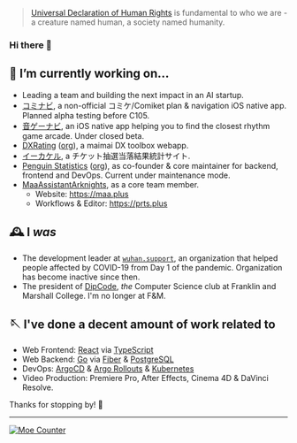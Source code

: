 > [Universal Declaration of Human Rights](https://www.un.org/en/about-us/universal-declaration-of-human-rights) is fundamental to who we are - a creature named human, a society named humanity.

### Hi there 👋

<!--

  > Ola! Glad you've reached here! I want to make friends
  > who is like you that loves exploring! Why not go
  > follow some of my social accounts, or just shoot me
  > an email at me@galvingao.com?
  > In advance, nice to meet you! ;D

-->


## 🔭 I’m currently working on...
- Leading a team and building the next impact in an AI startup.
- [コミナビ](https://github.com/cominavi), a non-official コミケ/Comiket plan & navigation iOS native app. Planned alpha testing before C105.
- [音ゲーナビ](https://github.com/otogenavi), an iOS native app helping you to find the closest rhythm game arcade. Under closed beta.
- [DXRating](https://dxrating.net) ([org](https://github.com/gekichumai)), a maimai DX toolbox webapp.
- [イーカケル](https://github.com/ekakeru), a チケット抽選当落結果統計サイト.
- [Penguin Statistics](https://penguin-stats.io) ([org](https://github.com/penguin-statistics)), as co-founder & core maintainer for backend, frontend and DevOps. Current under maintenance mode.
- [MaaAssistantArknights](https://github.com/MaaAssistantArknights), as a core team member.
  - Website: https://maa.plus
  - Workflows & Editor: https://prts.plus

## 🕰 I _was_
- The development leader at [`wuhan.support`](https://github.com/wuhan-support/wuhan.support), an organization that helped people affected by COVID-19 from Day 1 of the pandemic. Organization has become inactive since then.
- The president of [DipCode](https://dipcode.org), *the* Computer Science club at Franklin and Marshall College. I'm no longer at F&M.

## 🪡 I've done a decent amount of work related to
- Web Frontend: [React](https://react.dev) via [TypeScript](https://typescriptlang.org)
- Web Backend: [Go](https://go.dev) via [Fiber](https://gofiber.io) & [PostgreSQL](https://postgresql.org)
- DevOps: [ArgoCD](https://github.com/argoproj/argo-cd) & [Argo Rollouts](https://argoproj.github.io/rollouts/) & [Kubernetes](https://k8s.io)
- Video Production: Premiere Pro, After Effects, Cinema 4D & DaVinci Resolve.

Thanks for stopping by! 🥰

---

[![Moe Counter](https://hits.imgg.dev/GalvinGao:home?theme=rule34&render=pixelated)](#)

